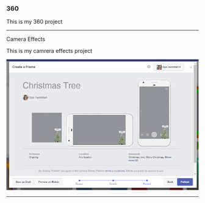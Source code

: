 ### 360

<script src="//360.vizor.io/scripts/embed.js" data-vizorurl="https://360.vizor.io/embed/v/x9lve" ></script>

This is my 360 project

***

Camera Effects

This is my camrera effects project

![Elvia](https://github.com/ElviaUvalle/ElviaUvalle.github.io/blob/master/Elvia.PNG?raw=true "Optional Title")

***
